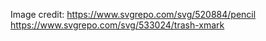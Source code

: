 Image credit:
https://www.svgrepo.com/svg/520884/pencil
https://www.svgrepo.com/svg/533024/trash-xmark

